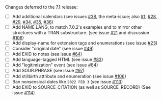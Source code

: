 Changes deferred to the 7.1 release:

- [ ] Add additional calendars (see issues [#38](https://github.com/FamilySearch/GEDCOM/issues/38), the meta-issue; also [#1](https://github.com/FamilySearch/GEDCOM/issues/1), [#28](https://github.com/FamilySearch/GEDCOM/issues/28), [#29](https://github.com/FamilySearch/GEDCOM/issues/29), [#34](https://github.com/FamilySearch/GEDCOM/issues/34), [#35](https://github.com/FamilySearch/GEDCOM/issues/35), [#36](https://github.com/FamilySearch/GEDCOM/issues/36))
- [ ] Add NAME.LANG, to match 7.0.2's examples and to mirror other structures with a TRAN substructure. (see issue [#21](https://github.com/FamilySearch/GEDCOM/issues/21) and discussion [#108](https://github.com/FamilySearch/GEDCOM/issues/108))
- [ ] Add display-name for extension tags and enumerations (see issue [#23](https://github.com/FamilySearch/GEDCOM/issues/23))
- [ ] Consider "original date" (see issue [#49](https://github.com/FamilySearch/GEDCOM/issues/49))
- [ ] Add EXID to notes (see issue [#64](https://github.com/FamilySearch/GEDCOM/issues/64))
- [ ] Add language-tagged HTML (see issue [#83](https://github.com/FamilySearch/GEDCOM/issues/83))
- [ ] Add "legitimization" event (see issue [#84](https://github.com/FamilySearch/GEDCOM/issues/84))
- [ ] Add SOUR.PHRASE (see issue [#97](https://github.com/FamilySearch/GEDCOM/issues/97))
- [ ] Add stillbirth attribute and enumeration (see issue [#106](https://github.com/FamilySearch/GEDCOM/issues/106))
- [ ] Ban nonsensical dates like `2022 FEB 3` (see issue [#113](https://github.com/FamilySearch/GEDCOM/issues/113))
- [ ] Add EXID to SOURCE_CITATION (as well as SOURCE_RECORD) (See issue [#114](https://github.com/FamilySearch/GEDCOM/issues/114))
